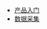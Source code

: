 <!-- _sidebar.md -->

* [产品入门](/zh-cn/product_getting_started/overview.md)
* [数据采集](/zh-cn/collection/)